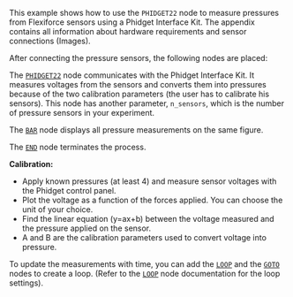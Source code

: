 <!--- Add SEO here --->

This example shows how to use the `PHIDGET22` node to measure pressures from Flexiforce sensors using a Phidget Interface Kit. The appendix contains all information about hardware requirements and sensor connections (Images).

After connecting the pressure sensors, the following nodes are placed:

The [`PHIDGET22`](https://github.com/flojoy-io/nodes/blob/main/INSTRUMENTS/PHIDGET/PHIDGET22/PHIDGET22.py) node communicates with the Phidget Interface Kit. It measures voltages from the sensors and converts them into pressures because of the two calibration parameters (the user has to calibrate his sensors). This node has another parameter, `n_sensors`, which is the number of pressure sensors in your experiment.

The [`BAR`](https://github.com/flojoy-io/nodes/blob/main/VISUALIZERS/PLOTLY/BAR/BAR.py) node displays all pressure measurements on the same figure.

The [`END`](https://github.com/flojoy-io/nodes/blob/main/LOGIC_GATES/TERMINATORS/END/END.py) node terminates the process.

**Calibration:**

- Apply known pressures (at least 4) and measure sensor voltages with the Phidget control panel. 
- Plot the voltage as a function of the forces applied. You can choose the unit of your choice.
- Find the linear equation (y=ax+b) between the voltage measured and the pressure applied on the sensor.
- A and B are the calibration parameters used to convert voltage into pressure.

To update the measurements with time, you can add the [`LOOP`](https://github.com/flojoy-io/nodes/blob/main/LOGIC_GATES/LOOPS/LOOP/LOOP.py) and the [`GOTO`](https://github.com/flojoy-io/nodes/blob/main/LOGIC_GATES/LOOPS/GOTO/GOTO.py) nodes to create a loop. (Refer to the [`LOOP`](https://github.com/flojoy-io/nodes/blob/main/LOGIC_GATES/LOOPS/LOOP/LOOP.py) node documentation for the loop settings).
